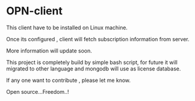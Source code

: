 # OPN-client

This client have to be installed on Linux machine.

Once its configured , client will fetch subscription information from server.

More information will update soon.

This project is completely build by simple bash script, for future it will migrated to other language and mongodb will use as license database.

If any one want to contribute , please let me know.

Open source...Freedom..!
